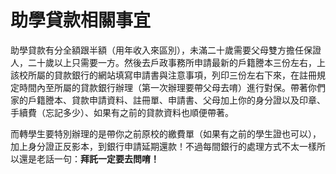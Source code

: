 # 助學貸款相關事宜

助學貸款有分全額跟半額（用年收入來區別），未滿二十歲需要父母雙方擔任保證人，二十歲以上只需要一方。然後去戶政事務所申請最新的戶籍謄本三份左右，上該校所屬的貸款銀行的網站填寫申請書與注意事項，列印三份左右下來，在註冊規定時間內至所屬的貸款銀行辦理（第一次辦理要帶父母去唷）進行對保。帶著你們家的戶籍謄本、貸款申請資料、註冊單、申請書、父母加上你的身分證以及印章、手續費（忘記多少）、如果有之前的貸款資料也順便帶著。

而轉學生要特別辦理的是帶你之前原校的繳費單（如果有之前的學生證也可以），加上身分證正反影本，到銀行申請延期還款！不過每間銀行的處理方式不太一樣所以還是老話一句：**拜託一定要去問唷！**